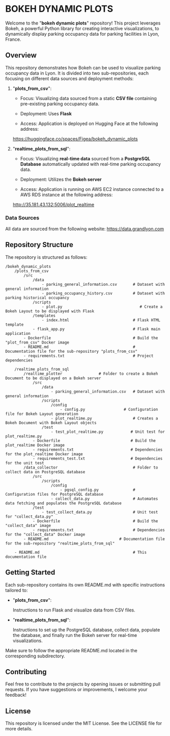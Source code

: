 # BOKEH DYNAMIC PLOTS

Welcome to the "**bokeh dynamic plots**" repository! This project leverages Bokeh, a powerful Python library for creating interactive visualizations, to dynamically display parking occupancy data for parking facilities in Lyon, France.

## Overview

This repository demonstrates how Bokeh can be used to visualize parking occupancy data in Lyon. It is divided into two sub-repositories, each focusing on different data sources and deployment methods:

1. "**plots_from_csv**":

    - Focus: Visualizing data sourced from a static **CSV file** containing pre-existing parking occupancy data.

    - Deployment: Uses **Flask**

    - Access: Application is deployed on Hugging Face at the following address:

    https://huggingface.co/spaces/Figea/bokeh_dynamic_plots


2. "**realtime_plots_from_sql**":

    - Focus: Visualizing **real-time data** sourced from a **PostgreSQL Database** automatically updated with real-time parking occupancy data.

    - Deployment: Utilizes the **Bokeh server**

    - Access: Application is running on AWS EC2 instance connected to a AWS RDS instance at the following address:

    http://35.181.43.132:5006/plot_realtime


### Data Sources

All data are sourced from the following website: https://data.grandlyon.com


## Repository Structure

The repository is structured as follows:
```
/bokeh_dynamic_plots
    /plots_from_csv
        /src
            /data
                - parking_general_information.csv       # Dataset with general information
                - parking_occupancy_history.csv         # Dataset with parking historical occupancy
            /scripts
                - plot.py                                  # Create a Bokeh Layout to be displayed with Flask
            /templates
                - index.html                            # Flask HTML template
            - flask_app.py                              # Flask main application
        - Dockerfile                                    # Build the "plot_from_csv" Docker image
        - README.md                                     # Documentation file for the sub-repository "plots_from_csv"
        - requirements.txt                              # Project dependencies

    /realtime_plots_from_sql
        /realtime_plotter                # Folder to create a Bokeh Document to be displayed on a Bokeh server
            /src
                /data
                    - parking_general_information.csv   # Dataset with general information
                /scripts
                    /config
                        - config.py                 # Configuration file for Bokeh Layout generation                    
                    - plot_realtime.py                  # Creates a Bokeh Document with Bokeh Layout objects
                /test
                    - test_plot_realtime.py            # Unit test for plot_realtime.py
            - Dockerfile                               # Build the plot_realtime Docker image
            - requirements.txt                         # Dependencies for the plot_realtime Docker image
            - requirements_test.txt                    # Dependencies for the unit test
        /data_collector                                 # Folder to collect data on PostgreSQL database
            /src
                /scripts
                    /config
                        - pgsql_config.py               # Configuration files for PostgreSQL database
                    - collect_data.py                   # Automates data fetching and populates the PostgreSQL database 
            /test
                - test_collect_data.py                  # Unit test for "collect_data.py"
            - Dockerfile                                # Build the "collect_data" image
            - requirements.txt                          # Dependencies for the "collect_data" Docker image
        - README.md                               # Documentation file for the sub-repository "realtime_plots_from_sql"

    - README.md                                         # This documentation file
```


## Getting Started

Each sub-repository contains its own README.md with specific instructions tailored to:

- "**plots_from_csv**":

    Instructions to run Flask and visualize data from CSV files.

- "**realtime_plots_from_sql**":

    Instructions to set up the PostgreSQL database, collect data, populate the database, and finally run the Bokeh server for real-time visualizations.

Make sure to follow the appropriate README.md located in the corresponding subdirectory.
   

## Contributing

Feel free to contribute to the projects by opening issues or submitting pull requests. If you have suggestions or improvements, I welcome your feedback!

## License

This repository is licensed under the MIT License. See the LICENSE file for more details.


